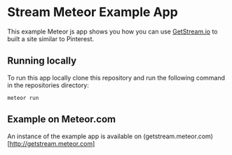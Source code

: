 # Stream Meteor Example App

This example Meteor js app shows you how you can use [GetStream.io](https://getstream.io) to built a site similar to Pinterest.

## Running locally

To run this app locally clone this repository and run the following command in the repositories directory:

```
meteor run
```

## Example on Meteor.com

An instance of the example app is available on (getstream.meteor.com)[http://getstream.meteor.com]

